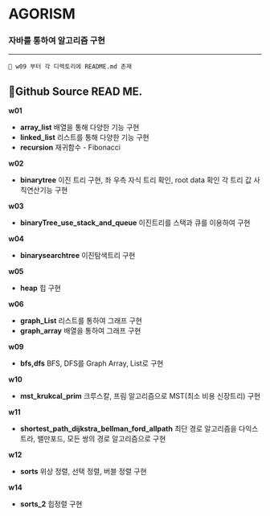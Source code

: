 # AGORISM
### 자바를 통하여 알고리즘 구현
- - -

`🎁 w09 부터 각 디렉토리에 README.md 존재`


## 📖Github Source READ ME.

<aside>
 
**w01**

- **array_list** 배열을 통해 다양한 기능 구현
- **linked_list** 리스트를 통해 다양한 기능 구현
- **recursion** 재귀함수 - Fibonacci

**w02**

- **binarytree** 이진 트리 구현, 좌 우측 자식 트리 확인, root data 확인 각 트리 값 사칙연산기능 구현

**w03**

- **binaryTree_use_stack_and_queue** 이진트리를 스택과 큐를 이용하여 구현 

**w04**

- **binarysearchtree** 이진탐색트리 구현

******w05******

- **********heap********** 힙 구현

******w06******

- **graph_List** 리스트를 통하여 그래프 구현
- **graph_array** 배열을 통하여 그래프 구현

**w09**

- **bfs,dfs** BFS, DFS를 Graph Array, List로 구현

**w10**

- **mst_krukcal_prim** 크루스칼, 프림 알고리즘으로 MST(최소 비용 신장트리) 구현

**w11**

- **shortest_path_dijkstra_bellman_ford_allpath** 최단 경로 알고리즘을 다익스트라, 밸만포드, 모든 쌍의 경로 알고리즘으로 구현

**w12**

- **sorts** 위상 정렬, 선택 정렬, 버블 정렬 구현

**w14**

- **sorts_2** 힙정렬 구현
